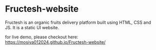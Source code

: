 # Fructesh-website
Fructesh is an organic fruits delivery platform built using HTML, CSS and JS. It is a static UI website.

for live demo, please checkout here: https://mosiya012024.github.io/Fructesh-website/

